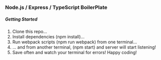 ### Node.js / Express / TypeScript BoilerPlate

##### Getting Started

1. Clone this repo...
2. Install dependencies (npm install)...
3. Run webpack scripts (npm run webpack) from one terminal...
4. ... and from another terminal, (npm start) and server will start listening!
5. Save often and watch your terminal for errors! Happy coding!
